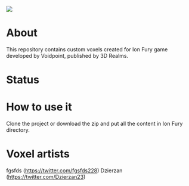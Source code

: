 ![](https://imgur.com/z6NI021)

# About

This repository contains custom voxels created for Ion Fury game developed by Voidpoint, published by 3D Realms.

# Status


# How to use it

Clone the project or download the zip and put all the content in Ion Fury directory.

# Voxel artists

fgsfds (https://twitter.com/fgsfds228)
Dzierzan (https://twitter.com/Dzierzan23)